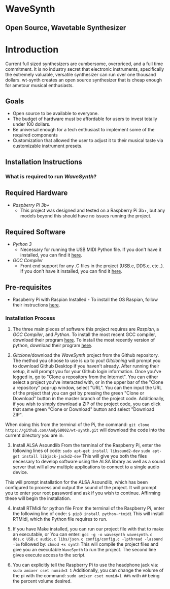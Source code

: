 # WaveSynth
## Open Source, Wavetable Synthesizer

# Introduction 
Current full sized synthesizers are cumbersome, overpriced, and a full time commitment. It is no industry secret that electronic instruments, specifically the extremely valuable, versatile synthesizer can run over one thousand dollars.
wt-synth creates an open source synthesizer that is cheap enough for ametour musical enthusiasts. 

## Goals
* Open source to be available to everyone.
* The budget of hardware must be affordable for users to invest totally under 100 dollars.
* Be universal enough for a tech enthusiast to implement some of the required components
* Customization that allowed the user to adjust it to their musical taste via customizable instrument presets. 


## Installation Instructions 

### What is required to run _WaveSynth_?

## Required Hardware

* _Raspberry Pi 3b+_
    - This project was designed and tested on a Raspberry Pi 3b+, but any models beyond this should have no issues running the project. 

## Required Software
* _Python 3_
    - Necessary for running the USB MIDI Python file. If you don't have it installed, you can find it [here](https://www.python.org/download/releases/3.0/).
* _GCC Compiler_ 
    - Front end support for any .C files in the project (USB.c, DDS.c, etc..). If you don't have it installed, you can find it [here](https://gcc.gnu.org/).

## Pre-requisites 
* Raspberry Pi with Raspian Installed - To install the OS Raspian, follow their instructions [here](https://www.raspberrypi.org/documentation/installation/).

### Installation Process

1. The three main pieces of software this project requires are _Raspian_, a _GCC Compiler_, and _Python_.
To install the most recent GCC compiler, download their program [here](https://gcc.gnu.org/).
To install the most recently version of python, download their program [here](https://www.python.org/downloads/).

2. _Gitclone_/download the _WaveSynth_ project from the Github repository. The method you choose to use is up to you! 
_Gitcloning_ will prompt you to download Github Desktop if you haven't already. After running their setup, it will prompt you for your Github login information. Once you've logged in, go to "Clone a repository from the Internet". You can either select a project you've interacted with, or in the upper bar of the "Clone a repository" pop-up window, select "URL". You can then input the URL of the project that you can get by pressing the green "Clone or Download" button in the master branch of the project code. 
Additionally, if you wish to simply download a ZIP of the project code, you can click that same green "Clone or Download" button and select "Download ZIP". 

When doing this from the terminal of the Pi, the command: 
`git clone https://github.com/Andy68002/wt-synth.git` 
will download the code into the current directory you are in. 

3. Install ALSA Asoundlib
From the terminal of the Raspberry Pi, enter the following lines of code:
`sudo apt-get install libsound2-dev`
`sudo apt-get install libjack-jackd2-dev`
This will give you both the files necessary to develop software using the ALSA library as well as a sound server that will allow multiple applications to connect to a single audio device.

This will prompt installation for the ALSA Asoundlib, which has been configured to process and output the sound of the project. It will prompt you to enter your root password and ask if you wish to continue. Affirming these will begin the installation.

4. Install RTMidi for python file
From the terminal of the Raspberry Pi, enter the following line of code:
`$ pip3 install python-rtmidi`
This will install RTMidi, which the Python file requires to run.

5. If you have Make installed, you can run our project file with that to make an executable, 
or
You can enter:
`gcc -g -o wavesynth wavesynth.c dds.c USB.c audio.c libs/json.c config/config.c -lpthread -lasound -lm`
followed by: 
`chmod +x synth`
This will compile the project files and give you an executable `WaveSynth` to run the project. The second line gives execute access to the script. 

6. You can explicitly tell the Raspberry Pi to use the headphone jack via: 
`sudo amixer cset numid=3 1`
Additionally, you can change the volume of the pi with the command:
`sudo amixer cset numid=1 ##%` 
with `##` being the percent volume desired.



